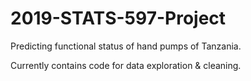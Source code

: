 # 2019-STATS-597-Project
Predicting functional status of hand pumps of Tanzania.

Currently contains code for data exploration & cleaning.
